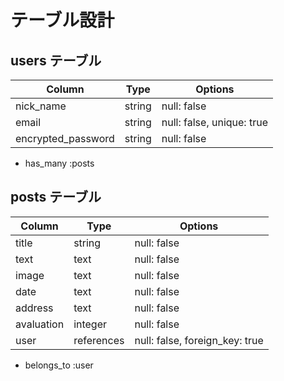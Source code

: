 # テーブル設計

## users テーブル

| Column                | Type   | Options                   |
| --------------------- | ------ | ------------------------- |
| nick_name             | string | null: false               |
| email                 | string | null: false, unique: true |
| encrypted_password    | string | null: false               |

- has_many :posts

## posts テーブル

| Column           | Type       | Options                        |
| ---------------- | ---------- | -------------------------------|
| title            | string     | null: false                    |
| text             | text       | null: false                    |
| image            | text       | null: false                    |
| date             | text       | null: false                    |
| address          | text       | null: false                    |
| avaluation       | integer    | null: false                    |
| user             | references | null: false, foreign_key: true |

- belongs_to :user